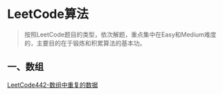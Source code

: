 # LeetCode算法

>   按照LeetCode题目的类型，依次解题，重点集中在Easy和Medium难度的，主要目的在于锻炼和积累算法的基本功。

## 一、数组

[LeetCode442-数组中重复的数据](zh-cn/ds/LeetCode442.md)

